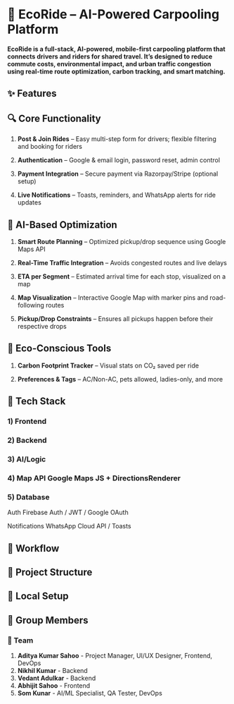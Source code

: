 # 🚗 EcoRide – AI-Powered Carpooling Platform
**EcoRide is a full-stack, AI-powered, mobile-first carpooling platform that connects drivers and riders for shared travel. It’s designed to reduce commute costs, environmental impact, and urban traffic congestion using real-time route optimization, carbon tracking, and smart matching.**

## ✨ Features
## 🔍 Core Functionality
1) **Post & Join Rides** – Easy multi-step form for drivers; flexible filtering and booking for riders

2) **Authentication** – Google & email login, password reset, admin control

3) **Payment Integration** – Secure payment via Razorpay/Stripe (optional setup)

4) **Live Notifications** – Toasts, reminders, and WhatsApp alerts for ride updates

## 🧠 AI-Based Optimization
1) **Smart Route Planning** – Optimized pickup/drop sequence using Google Maps API

2) **Real-Time Traffic Integration** – Avoids congested routes and live delays

3) **ETA per Segment** – Estimated arrival time for each stop, visualized on a map

4) **Map Visualization** – Interactive Google Map with marker pins and road-following routes

5) **Pickup/Drop Constraints** – Ensures all pickups happen before their respective drops

## 🌱 Eco-Conscious Tools
1) **Carbon Footprint Tracker** – Visual stats on CO₂ saved per ride

2) **Preferences & Tags** – AC/Non-AC, pets allowed, ladies-only, and more

## 🧠 Tech Stack

### 1) Frontend	

### 2) Backend

### 3) AI/Logic	

### 4) Map API	Google Maps JS + DirectionsRenderer

### 5) Database	

Auth	Firebase Auth / JWT / Google OAuth

Notifications	WhatsApp Cloud API / Toasts

## 🔄 Workflow



## 🔧 Project Structure



## 🧪 Local Setup



## 👥 Group Members

### 🚀 Team

1) **Aditya Kumar Sahoo** - Project Manager, UI/UX Designer, Frontend, DevOps
2) **Nikhil Kumar** -  Backend
3) **Vedant Adulkar** - Backend
4) **Abhijit Sahoo** - Frontend
5) **Som Kunar** - AI/ML Specialist, QA Tester, DevOps

